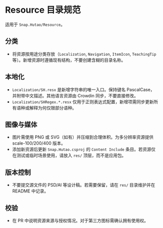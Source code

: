 # Resource 目录规范

适用于 `Snap.Hutao/Resource`。

## 分类
- 将资源按用途分类存放（`Localization`, `Navigation`, `ItemIcon`, `TeachingTip` 等）。新增资源时遵循现有结构，不要创建含糊的目录名称。

## 本地化
- `Localization/SH.resx` 是新增字符串的唯一入口。保持键名 PascalCase，并附带中文描述。其他语言资源由 Crowdin 同步，不要直接修改。
- `Localization/SHRegex.*.resx` 仅用于正则表达式配置，新增项需同步更新所有语种或解释为何仅限部分语种。

## 图像与媒体
- 图片需使用 PNG 或 SVG（如有）并压缩到合理体积。为多分辨率资源提供 scale-100/200/400 版本。
- 添加新资源后更新 `Snap.Hutao.csproj` 的 `Content Include` 条目。若资源仅在测试或临时场景使用，请放入 `res/` 顶层，而不是应用包。

## 版本控制
- 不要提交源文件的 PSD/AI 等设计稿。若需要保留，请在 `res/` 目录维护并在 README 中记录。

## 校验
- 在 PR 中说明资源来源与授权情况。对于第三方图标需确认拥有使用权。
